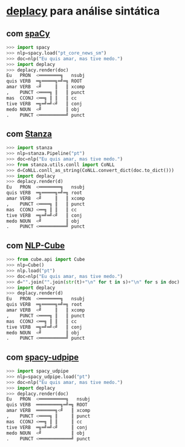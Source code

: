 # [deplacy](https://koichiyasuoka.github.io/deplacy/) para análise sintática

## com [spaCy](https://spacy.io/)

```py
>>> import spacy
>>> nlp=spacy.load("pt_core_news_sm")
>>> doc=nlp("Eu quis amar, mas tive medo.")
>>> import deplacy
>>> deplacy.render(doc)
Eu   PRON  <════════╗   nsubj
quis VERB  ═╗═════╗═╝═╗ ROOT
amar VERB  <╝     ║   ║ xcomp
,    PUNCT <════╗ ║   ║ punct
mas  CCONJ <══╗ ║ ║   ║ cc
tive VERB  ═╗═╝═╝<╝   ║ conj
medo NOUN  <╝         ║ obj
.    PUNCT <══════════╝ punct
```

## com [Stanza](https://stanfordnlp.github.io/stanza)

```py
>>> import stanza
>>> nlp=stanza.Pipeline("pt")
>>> doc=nlp("Eu quis amar, mas tive medo.")
>>> from stanza.utils.conll import CoNLL
>>> d=CoNLL.conll_as_string(CoNLL.convert_dict(doc.to_dict()))
>>> import deplacy
>>> deplacy.render(d)
Eu   PRON  <════════╗   nsubj
quis VERB  ═╗═════╗═╝═╗ root
amar VERB  <╝     ║   ║ xcomp
,    PUNCT <════╗ ║   ║ punct
mas  CCONJ <══╗ ║ ║   ║ cc
tive VERB  ═╗═╝═╝<╝   ║ conj
medo NOUN  <╝         ║ obj
.    PUNCT <══════════╝ punct
```

## com [NLP-Cube](https://github.com/Adobe/NLP-Cube)

```py
>>> from cube.api import Cube
>>> nlp=Cube()
>>> nlp.load("pt")
>>> doc=nlp("Eu quis amar, mas tive medo.")
>>> d="".join("".join(str(t)+"\n" for t in s)+"\n" for s in doc)
>>> import deplacy
>>> deplacy.render(d)
Eu   PRON  <════════╗   nsubj
quis VERB  ═╗═════╗═╝═╗ root
amar VERB  <╝     ║   ║ xcomp
,    PUNCT <════╗ ║   ║ punct
mas  CCONJ <══╗ ║ ║   ║ cc
tive VERB  ═╗═╝═╝<╝   ║ conj
medo NOUN  <╝         ║ obj
.    PUNCT <══════════╝ punct
```

## com [spacy-udpipe](https://github.com/TakeLab/spacy-udpipe)

```py
>>> import spacy_udpipe
>>> nlp=spacy_udpipe.load("pt")
>>> doc=nlp("Eu quis amar, mas tive medo.")
>>> import deplacy
>>> deplacy.render(doc)
Eu   PRON  <══════════╗   nsubj
quis VERB  ═════════╗═╝═╗ ROOT
amar VERB  ═══════╗<╝   ║ xcomp
,    PUNCT <════╗ ║     ║ punct
mas  CCONJ <══╗ ║ ║     ║ cc
tive VERB  ═╗═╝═╝<╝     ║ conj
medo NOUN  <╝           ║ obj
.    PUNCT <════════════╝ punct
```

